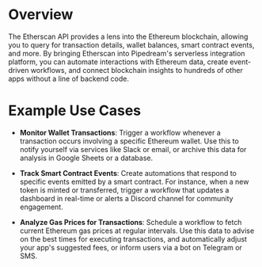 # Overview

The Etherscan API provides a lens into the Ethereum blockchain, allowing you to query for transaction details, wallet balances, smart contract events, and more. By bringing Etherscan into Pipedream's serverless integration platform, you can automate interactions with Ethereum data, create event-driven workflows, and connect blockchain insights to hundreds of other apps without a line of backend code.

# Example Use Cases

- **Monitor Wallet Transactions**: Trigger a workflow whenever a transaction occurs involving a specific Ethereum wallet. Use this to notify yourself via services like Slack or email, or archive this data for analysis in Google Sheets or a database.

- **Track Smart Contract Events**: Create automations that respond to specific events emitted by a smart contract. For instance, when a new token is minted or transferred, trigger a workflow that updates a dashboard in real-time or alerts a Discord channel for community engagement.

- **Analyze Gas Prices for Transactions**: Schedule a workflow to fetch current Ethereum gas prices at regular intervals. Use this data to advise on the best times for executing transactions, and automatically adjust your app's suggested fees, or inform users via a bot on Telegram or SMS.
